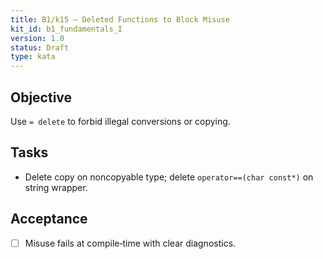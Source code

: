 ```yaml
---
title: B1/k15 — Deleted Functions to Block Misuse
kit_id: b1_fundamentals_I
version: 1.0
status: Draft
type: kata
---
```

## Objective
Use `= delete` to forbid illegal conversions or copying.
## Tasks
- Delete copy on noncopyable type; delete `operator==(char const*)` on string wrapper.
## Acceptance
- [ ] Misuse fails at compile‑time with clear diagnostics.
